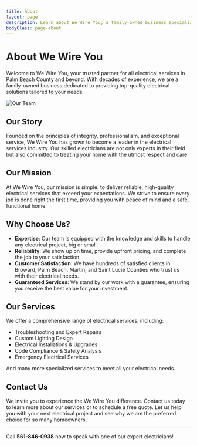 ```yaml
---
title: About
layout: page
description: Learn about We Wire You, a family-owned business specializing in expert electrical work with decades of experience and a commitment to top-quality service.
bodyClass: page-about
---
```


# About We Wire You

Welcome to We Wire You, your trusted partner for all electrical services in Palm Beach County and beyond. With decades of experience, we are a family-owned business dedicated to providing top-quality electrical solutions tailored to your needs.

![Our Team](/images/team.jpg)

## Our Story

Founded on the principles of integrity, professionalism, and exceptional service, We Wire You has grown to become a leader in the electrical services industry. Our skilled electricians are not only experts in their field but also committed to treating your home with the utmost respect and care.

## Our Mission

At We Wire You, our mission is simple: to deliver reliable, high-quality electrical services that exceed your expectations. We strive to ensure every job is done right the first time, providing you with peace of mind and a safe, functional home.

## Why Choose Us?

- **Expertise**: Our team is equipped with the knowledge and skills to handle any electrical project, big or small.
- **Reliability**: We show up on time, provide upfront pricing, and complete the job to your satisfaction.
- **Customer Satisfaction**: We have hundreds of satisfied clients in Broward, Palm Beach, Martin, and Saint Lucie Counties who trust us with their electrical needs.
- **Guaranteed Services**: We stand by our work with a guarantee, ensuring you receive the best value for your investment.

## Our Services

We offer a comprehensive range of electrical services, including:

- Troubleshooting and Expert Repairs
- Custom Lighting Design
- Electrical Installations & Upgrades
- Code Compliance & Safety Analysis
- Emergency Electrical Services

And many more specialized services to meet all your electrical needs.

## Contact Us

We invite you to experience the We Wire You difference. Contact us today to learn more about our services or to schedule a free quote. Let us help you with your next electrical project and see why we are the preferred choice for so many homeowners.

---

Call **561-846-0938** now to speak with one of our expert electricians!
